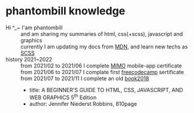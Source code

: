 <h1>phantombill knowledge</h1>
    <dl>
      <dt>Hi ^_~ I'am phantombill</dt>
        <dd>and am sharing my summaries of html, css(+scss), javascript and graphics</dd>
        <dd>currently I am updating my docs from &#32;<a href=https://developer.mozilla.org/en-US/docs/Learn/Front-end_web_developer>MDN</a>, and learn new techs as &#32;<a href=https://sass-lang.com/documentation>SCSS</a></dd>
      <dt>history 2021~2022</dt>
        <dd>from &#32;<time>2021/02</time>&#32; to &#32;<time>2021/06</time>&#32; I complete &#32;<a href=https://getmimo.com>MIMO</a> &#32;mobile-app certificate</dd>
        <dd>from &#32;<time>2021/06</time>&#32; to &#32;<time>2021/07</time>&#32; I complate first &#32;<a href="https://www.freecodecamp.org/certification/phantombill/responsive-web-design">freecodecamp</a> &#32;sertificate</dd>
        <dd>from &#32;<time>2021/07</time>&#32; to &#32;<time>2021/11</time>&#32; I complete an old &#32;<a href="https://www.amazon.com/Learning-Web-Design-Beginners-JavaScript-dp-1491960205/dp/1491960205/ref=dp_ob_title_bk">book2018</a>
          <ul><li>title: A BEGINNER'S GUIDE TO HTML, CSS, JAVASCRIPT, AND WEB GRAPHICS 5<sup>th</sup> &#32;Edition</li>
          <li>author: Jennifer Niederst Robbins, 810page</li></ul></dd>
    </dl>
